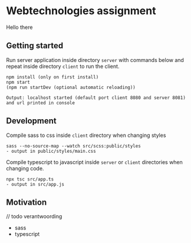 # Webtechnologies assignment

Hello there


## Getting started
Run server application inside directory `server` with commands below and repeat inside directory `client` to run the client.

```
npm install (only on first install)
npm start
(npm run startDev (optional automatic reloading))

Output: localhost started (default port client 8080 and server 8081) and url printed in console
```

## Development
Compile sass to css inside `client` directory when changing styles
```
sass --no-source-map --watch src/scss:public/styles
- output in public/styles/main.css
```

Compile typescript to javascript inside `server` or `client` directories when changing code.
```
npx tsc src/app.ts
- output in src/app.js
```

## Motivation
// todo verantwoording
- sass
- typescript
